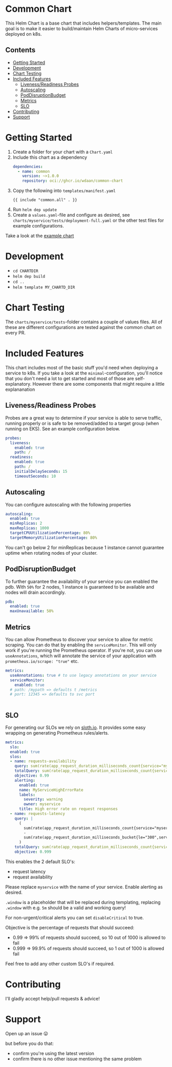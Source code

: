 <h1> Common Chart </h1>

This Helm Chart is a base chart that includes helpers/templates. The main goal is to make it easier to build/maintain Helm Charts of micro-services deployed on k8s. 

<h2> Contents </h2>

- [Getting Started](#getting-started)
- [Development](#development)
- [Chart Testing](#chart-testing)
- [Included Features](#included-features)
  - [Liveness/Readiness Probes](#livenessreadiness-probes)
  - [Autoscaling](#autoscaling)
  - [PodDisruptionBudget](#poddisruptionbudget)
  - [Metrics](#metrics)
  - [SLO](#slo)
- [Contributing](#contributing)
- [Support](#support)
  

# Getting Started

1. Create a folder for your chart with a `Chart.yaml`
2. Include this chart as a dependency
    ```yaml
    dependencies:
      - name: common
        version: ~>1.0.0
        repository: oci://ghcr.io/wdaan/common-chart
    ```
3. Copy the following into `templates/manifest.yaml`
   ```
   {{ include "common.all" . }}
   ```
4. Run `helm dep update`
5. Create a `values.yaml`-file and configure as desired, see `charts/myservice/tests/deployment-full.yaml` or the other test files for example configurations.

Take a look at the [example chart](/charts/myservice)

# Development

- `cd CHARTDIR`
- `helm dep build`
- `cd ..`
- `helm template MY_CHARTD_DIR`

# Chart Testing

The `charts/myservice/tests`-folder contains a couple of values files.
All of these are different configurations are tested against the common chart on every PR.

# Included Features

This chart includes most of the basic stuff you'd need when deploying a service to k8s. If you take a look at the `minimal`-configuration, you'll notice that you don't need a lot to get started and most of those are self-explanatory. However there are some components that might require a little explananation

## Liveness/Readiness Probes

Probes are a great way to determine if your service is able to serve traffic, running properly or is safe to be removed/added to a target group (when running on EKS). See an example configuration below.

```yaml
probes:
  liveness:
    enabled: true
    path: /
  readiness:
    enabled: true
    path: /
    initialDelaySeconds: 15
    timeoutSeconds: 10
```

## Autoscaling

You can configure autoscaling with the following properties
```yaml
autoscaling:
  enabled: true
  minReplicas: 2
  maxReplicas: 1000
  targetCPUUtilizationPercentage: 80%
  targetMemoryUtilizationPercentage: 80%
```

You can't go below 2 for minReplicas because 1 instance cannot guarantee uptime when rotating nodes of your cluster.

## PodDisruptionBudget
To further guarantee the availability of your service you can enabled the pdb. With `50%` for 2 nodes, 1 instance is guaranteed to be available and nodes will drain accordingly.

```yaml
pdb:
  enabled: true
  maxUnavailable: 50%
```

## Metrics

You can allow Prometheus to discover your service to allow for metric scraping. You can do that by enabling the `serviceMonitor`. This will only work if you're running the Prometheus operator. If you're not, you can use `useAnnotations`, which will annotate the service of your application with `prometheus.io/scrape: "true"` etc.

```yaml
metrics:
  useAnnotations: true # to use legacy annotations on your service
  serviceMonitor:
    enabled: true
  # path: /mypath => defaults t /metrics
  # port: 12345 => defaults to svc port
 
```

## SLO

For generating our SLOs we rely on [sloth.io](https://sloth.dev/). It provides some easy wrapping on generating Prometheus rules/alerts.

```yaml
metrics:
  slo:
  enabled: true
  slos:
  - name: requests-availability
    query: sum(rate(app_request_duration_milliseconds_count{service="myservice",code=~"(5..|429)"}[.window]))
    totalQuery: sum(rate(app_request_duration_milliseconds_count{service="myservice"}[.window]))
    objective: 0.99
    alerting:
      enabled: true
      name: MyServiceHighErrorRate
      labels:
        severity: warning
        owner: myservice
      title: High error rate on request responses
  - name: requests-latency
    query: |
      (
        sum(rate(app_request_duration_milliseconds_count{service="myservice"}[.window]))
        -
        sum(rate(app_request_duration_milliseconds_bucket{le="300",service="myservice"}[.window]))
      )
    totalQuery: sum(rate(app_request_duration_milliseconds_count{service="myservice"}[.window]))
    objective: 0.999
```

This enables the 2 default SLO's:

- request latency
- request availability

Please replace `myservice` with the name of your service.
Enable alerting as desired.

`.window` is a placeholder that will be replaced during templating, replacing `.window` with e.g. `5m` should be a valid and working query!

For non-urgent/critical alerts you can set `disableCritical` to true.

Objective is the percentage of requests that should succeed:

- 0.99 => 99% of requests should succeed, so 10 out of 1000 is allowed to fail
- 0.999 => 99.9% of requests should succeed, so 1 out of 1000 is allowed fail

Feel free to add any other custom SLO's if required.

# Contributing

I'll gladly accept help/pull requests & advice!

# Support

Open up an issue 😛

but before you do that:

- confirm you're using the latest version
- confirm there is no other issue mentioning the same problem
